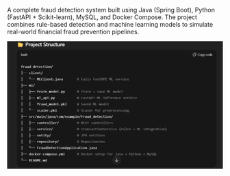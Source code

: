 A complete fraud detection system built using Java (Spring Boot), Python (FastAPI + Scikit-learn), MySQL, and Docker Compose.
The project combines rule-based detection and machine learning models to simulate real-world financial fraud prevention pipelines.

![image alt](https://github.com/14priyansh/fraud-detection/blob/77aa0bf941c8163fd6ffcbb04086dffcf9e1769c/Screenshot%202025-09-30%20232630.png)
